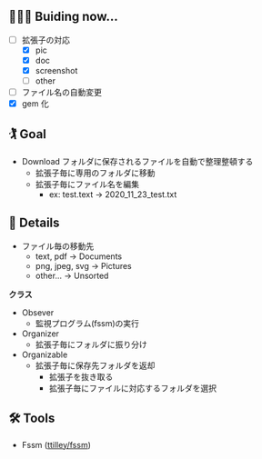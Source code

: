 ## 🧑🏻‍🔧 Buiding now...

- [ ] 拡張子の対応
  - [x] pic
  - [x] doc
  - [x] screenshot
  - [ ] other
- [ ] ファイル名の自動変更
- [x] gem 化

## 🏌️ Goal

- Download フォルダに保存されるファイルを自動で整理整頓する
  - 拡張子毎に専用のフォルダに移動
  - 拡張子毎にファイル名を編集
    - ex: test.text -> 2020_11_23_test.txt

## 👀 Details

- ファイル毎の移動先
  - text, pdf → Documents
  - png, jpeg, svg → Pictures
  - other... → Unsorted

**クラス**

- Obsever
  - 監視プログラム(fssm)の実行
- Organizer
  - 拡張子毎にフォルダに振り分け
- Organizable
  - 拡張子毎に保存先フォルダを返却
    - 拡張子を抜き取る
    - 拡張子毎にファイルに対応するフォルダを選択

## 🛠 Tools

- Fssm ([ttilley/fssm](https://github.com/ttilley/fssm))
